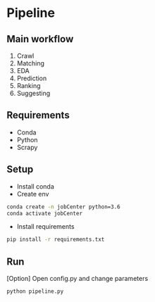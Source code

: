 # Pipeline

## Main workflow

1. Crawl
2. Matching
3. EDA
4. Prediction
5. Ranking
6. Suggesting

## Requirements
- Conda
- Python
- Scrapy

## Setup

- Install conda
- Create env

```zsh
conda create -n jobCenter python=3.6
conda activate jobCenter
```

- Install requirements

```zsh
pip install -r requirements.txt
```

## Run

[Option] Open config.py and change parameters

```zsh
python pipeline.py
```